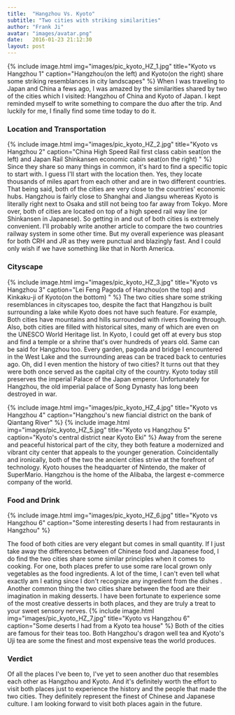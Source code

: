 ```yaml
---
title:  "Hangzhou Vs. Kyoto"
subtitle: "Two cities with striking similarities"
author: "Frank Ji"
avatar: "images/avatar.png"
date:   2016-01-23 21:12:30
layout: post
---
```

{% include image.html img="images/pic_kyoto_HZ_1.jpg" title="Kyoto vs Hangzhou 1" caption="Hangzhou(on the left) and Kyoto(on the right) share some striking resemblances in city landscapes" %}
When I was traveling to Japan and China a fews ago, I was amazed by the similarities shared by two of the cities which I visited: Hangzhou of China and Kyoto of Japan. I kept reminded myself to write something to compare the duo after the trip. And luckily for me, I finally find some time today to do it.

<!--break-->
<h3>Location and Transportation</h3>
{% include image.html img="images/pic_kyoto_HZ_2.jpg" title="Kyoto vs Hangzhou 2" caption="China High Speed Rail first class cabin seat(on the left) and Japan Rail Shinkansen economic cabin seat(on the right) " %}
Since they share so many things in common, it's hard to find a specific topic to start with. I guess I'll start with the location then. Yes, they locate thousands of miles apart from each other and are in two different countries. That being said, both of the cities are very close to the countries' economic hubs. Hangzhou is fairly close to Shanghai and Jiangsu whereas Kyoto is literally right next to Osaka and still not being too far away from Tokyo. More over, both of cities are located on top of a high speed rail way line (or Shinkansen in Japanese). So getting in and out of both cities is extremely convenient. I'll probably write another article to compare the two countries railway system in some other time. But my overall experience was pleasant for both CRH and JR as they were punctual and blazingly fast. And I could only wish if we have something like that in North America.

<h3>Cityscape</h3>
{% include image.html img="images/pic_kyoto_HZ_3.jpg" title="Kyoto vs Hangzhou 3" caption="Lei Feng Pagoda of Hanzhou(on the top) and Kinkaku-ji of Kyoto(on the bottom) " %}
The two cities share some striking resemblances in cityscapes too, despite the fact that Hangzhou is built surrounding a lake while Kyoto does not have such feature. For example, Both cities have mountains and hills surrounded with rivers flowing through. Also, both cities are filled with historical sites, many of which are even on the UNESCO World Heritage list. In Kyoto, I could get off at every bus stop and find a temple or a shrine that's over hundreds of years old. Same can be said  for Hangzhou too. Every garden, pagoda and bridge I encountered in the West Lake and the surrounding areas can be traced back to centuries ago. Oh, did I even mention the history of two cities? It turns out that they were both once served as the capital city of the country. Kyoto today still preserves the imperial Palace of the Japan emperor. Unfortunately for Hangzhou, the old imperial palace of Song Dynasty has long been destroyed in war.

{% include image.html img="images/pic_kyoto_HZ_4.jpg" title="Kyoto vs Hangzhou 4" caption="Hangzhou's new fiancial district on the bank of Qiantang River" %}
{% include image.html img="images/pic_kyoto_HZ_5.jpg" title="Kyoto vs Hangzhou 5" caption="Kyoto's central district near Kyoto Eki" %}
Away from the serene and peaceful historical part of the city, they both feature a modernized and vibrant city center that appeals to the younger generation. Coincidentally and ironically, both of the two the ancient cities strive at the forefront of technology. Kyoto houses the headquarter of Nintendo, the maker of SuperMario. Hangzhou is the home of the Alibaba, the largest e-commerce company of the world.

<h3>Food and Drink</h3>
{% include image.html img="images/pic_kyoto_HZ_6.jpg" title="Kyoto vs Hangzhou 6" caption="Some interesting deserts I had from restaurants in Hangzhou" %}

The food of both cities are very elegant but comes in small quantity. If I just take away the differences between of Chinese food and Japanese food, I do find the two cities share some similar principles when it comes to cooking. For one, both places prefer to use some rare local grown only vegetables as the food ingredients. A lot of the time, I can't even tell what exactly am I eating since I don't recognize any ingredient from the dishes . Another common thing the two cities share between the food are their imagination in making desserts. I have been fortunate to experience some of the most creative desserts in both places, and they are truly a treat to your sweet sensory nerves.
{% include image.html img="images/pic_kyoto_HZ_7.jpg" title="Kyoto vs Hangzhou 6" caption="Some deserts I had from a Kyoto tea house" %}
Both of the cities are famous for their teas too. Both Hangzhou's dragon well tea and Kyoto's Uji tea are some the finest and most expensive teas the world produces.

<h3>Verdict</h3>
Of all the places I've been to, I've yet to seen another duo that resembles each other as Hangzhou and Kyoto. And it's definitely worth the effort to visit both places just to experience the history and the people that made the two cities. They definitely represent the finest of Chinese and Japanese culture. I am looking forward to visit both places again in the future.
